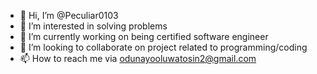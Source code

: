 - 👋 Hi, I’m @Peculiar0103
- 👀 I’m interested in solving problems
- 🌱 I’m currently working on being certified software engineer 
- 💞️ I’m looking to collaborate on project related to programming/coding
- 📫 How to reach me via odunayooluwatosin2@gmail.com

<!---
Peculiar0103/Peculiar0103 is a ✨ special ✨ repository because its `README.md` (this file) appears on your GitHub profile.
You can click the Preview link to take a look at your changes.
--->
